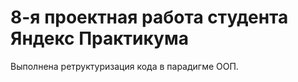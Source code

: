 # __8-я проектная работа студента Яндекс Практикума__

Выполнена ретруктуризация кода в парадигме ООП.